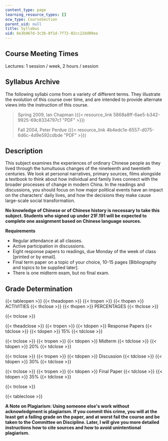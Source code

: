 ```yaml
---
content_type: page
learning_resource_types: []
ocw_type: CourseSection
parent_uid: null
title: Syllabus
uid: 8e3b967d-3c3b-8f1d-7f72-02cc22dd09ea
---
```


Course Meeting Times
--------------------

Lectures: 1 session / week, 2 hours / session

Syllabus Archive
----------------

The following syllabi come from a variety of different terms. They illustrate the evolution of this course over time, and are intended to provide alternate views into the instruction of this course.

> Spring 2009, Ian Chapman ({{< resource_link 5868a8ff-6ae5-b342-9925-69c8334797c1 "PDF" >}})
> 
> Fall 2004, Peter Perdue ({{< resource_link 4b4edc1e-6557-d075-6d6c-4d9e592cdbde "PDF" >}})

Description
-----------

This subject examines the experiences of ordinary Chinese people as they lived through the tumultuous changes of the nineteenth and twentieth centuries. We look at personal narratives, primary sources, films alongside a textbook to think about how individual and family lives connect with the broader processes of change in modern China. In the readings and discussions, you should focus on how major political events have an impact on the characters' daily lives, and how the decisions they make cause large-scale social transformation.

**No knowledge of Chinese or of Chinese history is necessary to take this subject. Students who signed up under 21F.191 will be expected to complete one assignment based on Chinese language sources.**

**Requirements**

*   Regular attendance at all classes.
*   Active participation in discussions.
*   Eight response papers to readings, due Monday of the week of class \[printed or by email\].
*   Final term paper on a topic of your choice, 10-15 pages \[Bibliography and topics to be supplied later\].
*   There is one midterm exam, but no final exam.

Grade Determination
-------------------

{{< tableopen >}}
{{< theadopen >}}
{{< tropen >}}
{{< thopen >}}
ACTIVITIES
{{< thclose >}}
{{< thopen >}}
PERCENTAGES
{{< thclose >}}

{{< trclose >}}

{{< theadclose >}}
{{< tropen >}}
{{< tdopen >}}
Response Papers
{{< tdclose >}}
{{< tdopen >}}
15%
{{< tdclose >}}

{{< trclose >}}
{{< tropen >}}
{{< tdopen >}}
Midterm
{{< tdclose >}}
{{< tdopen >}}
20%
{{< tdclose >}}

{{< trclose >}}
{{< tropen >}}
{{< tdopen >}}
Discussion
{{< tdclose >}}
{{< tdopen >}}
30%
{{< tdclose >}}

{{< trclose >}}
{{< tropen >}}
{{< tdopen >}}
Final Paper
{{< tdclose >}}
{{< tdopen >}}
35%
{{< tdclose >}}

{{< trclose >}}

{{< tableclose >}}

**A Note on Plagiarism: Using someone else's work without acknowledgment is plagiarism. If you commit this crime, you will at the least get a failing grade on the paper, and at worst fail the course and be taken to the Committee on Discipline. Later, I will give you more detailed instructions how to cite sources and how to avoid unintentional plagiarism.**